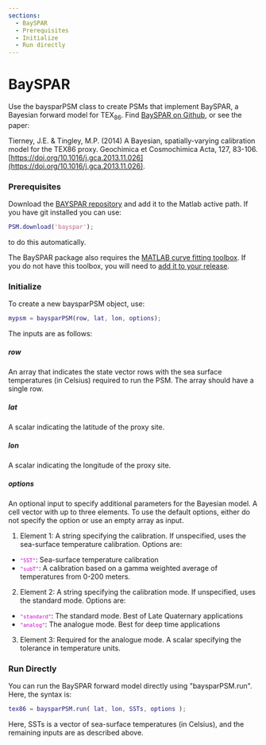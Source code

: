 ```yaml
---
sections:
  - BaySPAR
  - Prerequisites
  - Initialize
  - Run directly
---
```


# BaySPAR

Use the baysparPSM class to create PSMs that implement BaySPAR, a Bayesian forward model for TEX<sub>86</sub>. Find [BaySPAR on Github](https://github.com/jesstierney/BAYSPAR), or see the paper:

Tierney, J.E. & Tingley, M.P. (2014) A Bayesian, spatially-varying calibration model for the TEX86 proxy. Geochimica et Cosmochimica Acta, 127, 83-106. [https://doi.org/10.1016/j.gca.2013.11.026](https://doi.org/10.1016/j.gca.2013.11.026).

### Prerequisites

Download the [BAYSPAR repository](https://github.com/jesstierney/BAYSPAR) and add it to the Matlab active path. If you have git installed you can use:
```matlab
PSM.download('bayspar');
```
to do this automatically.

The BaySPAR package also requires the [MATLAB curve fitting toolbox](https://www.mathworks.com/products/curvefitting.html). If you do not have this toolbox, you will need to [add it to your release](https://www.mathworks.com/downloads/web_downloads/select_release?mode=gwylf).

### Initialize
To create a new baysparPSM object, use:
```matlab
mypsm = baysparPSM(row, lat, lon, options);
```
The inputs are as follows:

##### row
An array that indicates the state vector rows with the sea surface temperatures (in Celsius) required to run the PSM. The array should have a single row.

##### lat
A scalar indicating the latitude of the proxy site.

##### lon
A scalar indicating the longitude of the proxy site.

##### options
An optional input to specify additional parameters for the Bayesian model. A cell vector with up to three elements. To use the default options, either do not specify the option or use an empty array as input.

1. Element 1: A string specifying the calibration. If unspecified, uses the sea-surface temperature calibration. Options are:
* <code><span style="color:#cc00cc;font-size:0.875em">"SST"</span></code>: Sea-surface temperature calibration
* <code><span style="color:#cc00cc;font-size:0.875em">"subT"</span></code>: A calibration based on a gamma weighted average of temperatures from 0-200 meters.

2. Element 2: A string specifying the calibration mode. If unspecified, uses the standard mode. Options are:
* <code><span style="color:#cc00cc;font-size:0.875em">"standard"</span></code>: The standard mode. Best of Late Quaternary applications
* <code><span style="color:#cc00cc;font-size:0.875em">"analog"</span></code>: The analogue mode. Best for deep time applications

3. Element 3: Required for the analogue mode. A scalar specifying the tolerance in temperature units.

### Run Directly
You can run the BaySPAR forward model directly using "baysparPSM.run". Here, the syntax is:
```matlab
tex86 = baysparPSM.run( lat, lon, SSTs, options );
```
Here, SSTs is a vector of sea-surface temperatures (in Celsius), and the remaining inputs are as described above.
